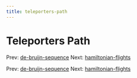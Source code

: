 ```yaml
---
title: teleporters-path
---
```




# Teleporters Path

Prev:
[de-bruijn-sequence](de-bruijn-sequence.md)
Next:
[hamiltonian-flights](hamiltonian-flights.md)

Prev:
[de-bruijn-sequence](de-bruijn-sequence.md)
Next:
[hamiltonian-flights](hamiltonian-flights.md)
